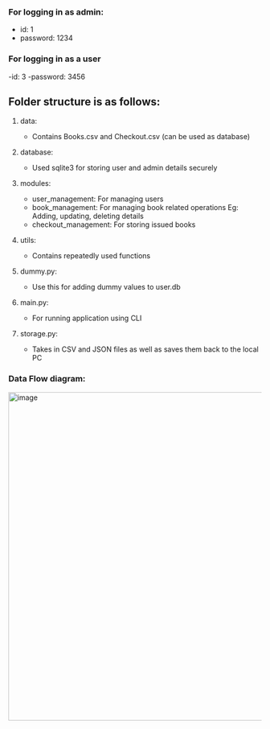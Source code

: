 ### For logging in as admin:
- id: 1
- password: 1234

### For logging in as a user
-id: 3
-password: 3456


## Folder structure is as follows:
1. data:
   - Contains Books.csv and Checkout.csv (can be used as database)
2. database:
   - Used sqlite3 for storing user and admin details securely

3. modules:
   - user_management: For managing users
   - book_management: For managing book related operations Eg: Adding, updating, deleting details
   - checkout_management: For storing issued books
  
4. utils:
   - Contains repeatedly used functions
     
5. dummy.py:
   - Use this for adding dummy values to user.db

6. main.py:
   - For running application using CLI
     
7. storage.py:
   - Takes in CSV and JSON files as well as saves them back to the local PC

### Data Flow diagram:

   <img width="653" alt="image" src="[https://github.com/aarushiksk/CLI-based_Library-Management-System/Data Flow Diagram.jpeg](https://github.com/aarushiksk/CLI-based-Library-Management-System/blob/main/Data%20Flow%20Diagram.jpeg](https://github.com/aarushiksk/CLI-based-Library-Management-System/blob/main/Data%20Flow%20Diagram.jpeg)">
